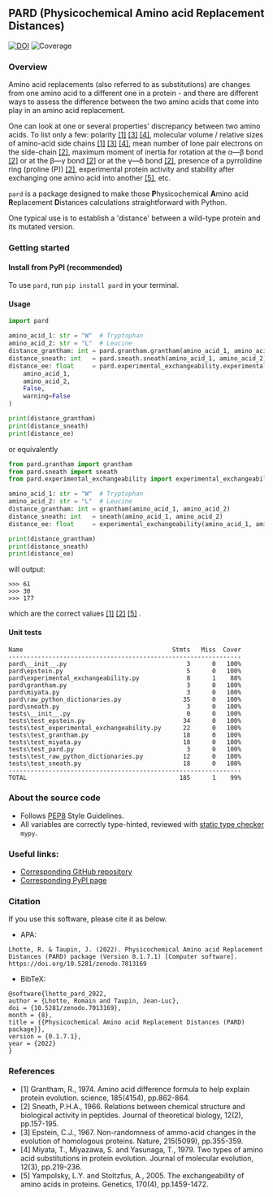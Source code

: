 ## PARD (Physicochemical Amino acid Replacement Distances)
[![DOI](https://zenodo.org/badge/526882024.svg)](https://zenodo.org/badge/latestdoi/526882024)
![Coverage](
https://raw.githubusercontent.com/MICS-Lab/pard/a0633c0b5e95bff565c6b9f92811b8b7bc0c8a6b/readme_resources/coverage.svg
)

### Overview
Amino acid replacements (also referred to as substitutions) are changes from one amino acid to a different one in a
protein - and there are different ways to assess the difference between the two amino acids that come into play in an
amino acid replacement.

One can look at one or several properties' discrepancy between two amino acids.
To list only a few: polarity
[[1]](https://www.science.org/doi/10.1126/science.185.4154.862) [[3]](https://www.nature.com/articles/215355a0) 
[[4]](https://link.springer.com/article/10.1007/BF01732340),
molecular volume / relative sizes of amino-acid side chains 
[[1]](https://www.science.org/doi/10.1126/science.185.4154.862) [[3]](https://www.nature.com/articles/215355a0)
[[4]](https://link.springer.com/article/10.1007/BF01732340), 
mean number of lone pair electrons on the side-chain
[[2]](https://www.sciencedirect.com/science/article/abs/pii/0022519366901123),
maximum moment of inertia for rotation at the α―β bond
[[2]](https://www.sciencedirect.com/science/article/abs/pii/0022519366901123)
or at the β―γ bond [[2]](https://www.sciencedirect.com/science/article/abs/pii/0022519366901123)
or at the γ―δ bond [[2]](https://www.sciencedirect.com/science/article/abs/pii/0022519366901123), 
presence of a pyrrolidine ring (proline (P))
[[2]](https://www.sciencedirect.com/science/article/abs/pii/0022519366901123), 
experimental protein activity and stability after exchanging one amino acid into another
[[5]](https://pubmed.ncbi.nlm.nih.gov/15944362/),
etc.

`pard` is a package designed to make those **P**hysicochemical **A**mino acid **R**eplacement **D**istances calculations
straightforward with Python.

One typical use is to establish a 'distance' between a wild-type protein and its mutated version.


### Getting started
#### Install from PyPI (recommended)
To use `pard`, run `pip install pard` in your terminal.

#### Usage
```py
import pard

amino_acid_1: str = "W"  # Tryptophan
amino_acid_2: str = "L"  # Leucine
distance_grantham: int = pard.grantham.grantham(amino_acid_1, amino_acid_2)
distance_sneath: int   = pard.sneath.sneath(amino_acid_1, amino_acid_2)
distance_ee: float     = pard.experimental_exchangeability.experimental_exchangeability(
    amino_acid_1, 
    amino_acid_2, 
    False, 
    warning=False
)

print(distance_grantham)
print(distance_sneath)
print(distance_ee)
```
or equivalently
```py
from pard.grantham import grantham
from pard.sneath import sneath
from pard.experimental_exchangeability import experimental_exchangeability

amino_acid_1: str = "W"  # Tryptophan
amino_acid_2: str = "L"  # Leucine
distance_grantham: int = grantham(amino_acid_1, amino_acid_2)
distance_sneath: int   = sneath(amino_acid_1, amino_acid_2)
distance_ee: float     = experimental_exchangeability(amino_acid_1, amino_acid_2, False, warning=False)

print(distance_grantham)
print(distance_sneath)
print(distance_ee)
```
will output:
```
>>> 61
>>> 30
>>> 177
```
which are the correct values 
[[1]](https://www.science.org/doi/10.1126/science.185.4154.862)
[[2]](https://www.sciencedirect.com/science/article/abs/pii/0022519366901123)
[[5]](https://pubmed.ncbi.nlm.nih.gov/15944362/)
.

#### Unit tests
```
Name                                         Stmts   Miss  Cover
----------------------------------------------------------------
pard\__init__.py                                 3      0   100%
pard\epstein.py                                  5      0   100%
pard\experimental_exchangeability.py             8      1    88%
pard\grantham.py                                 3      0   100%
pard\miyata.py                                   3      0   100%
pard\raw_python_dictionaries.py                 35      0   100%
pard\sneath.py                                   3      0   100%
tests\__init__.py                                0      0   100%
tests\test_epstein.py                           34      0   100%
tests\test_experimental_exchangeability.py      22      0   100%
tests\test_grantham.py                          18      0   100%
tests\test_miyata.py                            18      0   100%
tests\test_pard.py                               3      0   100%
tests\test_raw_python_dictionaries.py           12      0   100%
tests\test_sneath.py                            18      0   100%
----------------------------------------------------------------
TOTAL                                          185      1    99%
```


### About the source code
- Follows [PEP8](https://peps.python.org/pep-0008/) Style Guidelines.
- All variables are correctly type-hinted, reviewed with [static type checker](https://mypy.readthedocs.io/en/stable/)
`mypy`.


### Useful links:
- [Corresponding GitHub repository](https://github.com/MICS-Lab/pard)
- [Corresponding PyPI page](https://pypi.org/project/pard/)


### Citation
If you use this software, please cite it as below.

- APA:

`
Lhotte, R. & Taupin, J. (2022).
Physicochemical Amino acid Replacement Distances (PARD) package (Version 0.1.7.1) [Computer software].
https://doi.org/10.5281/zenodo.7013169
`

- BibTeX:

```
@software{lhotte_pard_2022,
author = {Lhotte, Romain and Taupin, Jean-Luc},
doi = {10.5281/zenodo.7013169},
month = {8},
title = {{Physicochemical Amino acid Replacement Distances (PARD) package}},
version = {0.1.7.1},
year = {2022}
}
```


### References
- [1] Grantham, R., 1974. Amino acid difference formula to help explain protein evolution. science, 185(4154), 
pp.862-864.
- [2] Sneath, P.H.A., 1966. Relations between chemical structure and biological activity in peptides. Journal of
theoretical biology, 12(2), pp.157-195.
- [3] Epstein, C.J., 1967. Non-randomness of ammo-acid changes in the evolution of homologous proteins. Nature,
215(5099), pp.355-359.
- [4] Miyata, T., Miyazawa, S. and Yasunaga, T., 1979. Two types of amino acid substitutions in protein evolution. 
Journal of molecular evolution, 12(3), pp.219-236.
- [5] Yampolsky, L.Y. and Stoltzfus, A., 2005. The exchangeability of amino acids in proteins. Genetics, 170(4), 
pp.1459-1472.
